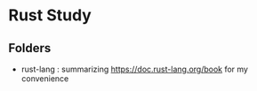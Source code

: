 # Rust Study

## Folders

* rust-lang : summarizing <https://doc.rust-lang.org/book> for my convenience
